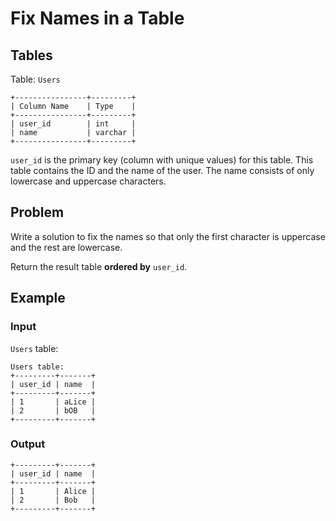 # Fix Names in a Table

## Tables

Table: `Users`

```
+----------------+---------+
| Column Name    | Type    |
+----------------+---------+
| user_id        | int     |
| name           | varchar |
+----------------+---------+
```

`user_id` is the primary key (column with unique values) for this table.
This table contains the ID and the name of the user. The name consists of only
lowercase and uppercase characters.

## Problem

Write a solution to fix the names so that only the first character is uppercase
and the rest are lowercase.

Return the result table **ordered by** `user_id`.

## Example

### Input

`Users` table:

```
Users table:
+---------+-------+
| user_id | name  |
+---------+-------+
| 1       | aLice |
| 2       | bOB   |
+---------+-------+
```

### Output

```
+---------+-------+
| user_id | name  |
+---------+-------+
| 1       | Alice |
| 2       | Bob   |
+---------+-------+
```

